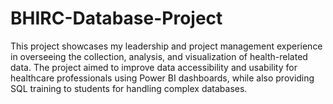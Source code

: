 # BHIRC-Database-Project
This project showcases my leadership and project management experience in overseeing the collection, analysis, and visualization of health-related data. The project aimed to improve data accessibility and usability for healthcare professionals using Power BI dashboards, while also providing SQL training to students for handling complex databases.
